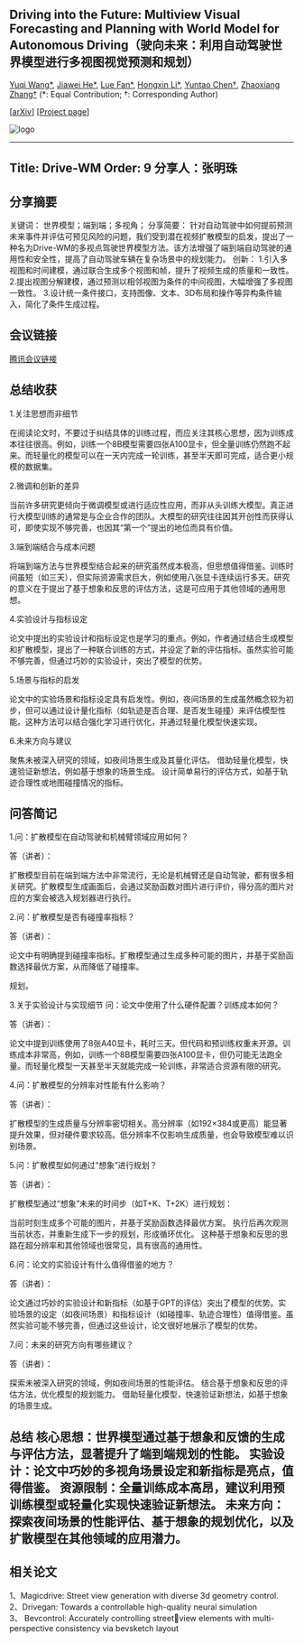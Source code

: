 
## Driving into the Future: Multiview Visual Forecasting and Planning with World Model for Autonomous Driving（驶向未来：利用自动驾驶世界模型进行多视图视觉预测和规划）

[Yuqi Wang*](https://robertwyq.github.io/), [Jiawei He*](https://jiaweihe.com/), [Lue Fan*](https://lue.fan/), [Hongxin Li*](https://github.com/ZJULiHongxin), [Yuntao Chen†](https://scholar.google.com/citations?user=iLOoUqIAAAAJ), [Zhaoxiang Zhang†](https://zhaoxiangzhang.net/)
(*: Equal Contribution; †: Corresponding Author)

[[arXiv](https://arxiv.org/abs/2311.17918)] [[Project page](https://drive-wm.github.io/)]

![logo](https://github.com/BraveGroup/Drive-WM/assets/27729041/8418123e-35fa-450a-abd6-da266461cb78)

---
Title: Drive-WM
Order: 9
分享人：张明珠
---

## 分享摘要
关键词：	世界模型；端到端；多视角；
分享简要：
针对自动驾驶中如何提前预测未来事件并评估可预见风险的问题，我们受到潜在视频扩散模型的启发，提出了一种名为Drive-WM的多视点驾驶世界模型方法。该方法增强了端到端自动驾驶的通用性和安全性，提高了自动驾驶车辆在复杂场景中的规划能力。
创新：
1.引入多视图和时间建模，通过联合生成多个视图和帧，提升了视频生成的质量和一致性。
2.提出视图分解建模，通过预测以相邻视图为条件的中间视图，大幅增强了多视图一致性。
3.设计统一条件接口，支持图像、文本、3D布局和操作等异构条件输入，简化了条件生成过程。

## 会议链接

[腾讯会议链接](https://meeting.tencent.com/crm/ldW0Px1da0) 

## 总结收获
1.关注思想而非细节

在阅读论文时，不要过于纠结具体的训练过程，而应关注其核心思想，因为训练成本往往很高。例如，训练一个8B模型需要四张A100显卡，但全量训练仍然跑不起来。而轻量化的模型可以在一天内完成一轮训练，甚至半天即可完成，适合更小规模的数据集。

2.微调和创新的差异

当前许多研究更倾向于微调模型或进行适应性应用，而非从头训练大模型。真正进行大模型训练的通常是与企业合作的团队。大模型的研究往往因其开创性而获得认可，即使实现不够完善，也因其“第一个”提出的地位而具有价值。

3.端到端结合与成本问题

将端到端方法与世界模型结合起来的研究虽然成本极高，但思想值得借鉴。训练时间虽短（如三天），但实际资源需求巨大，例如使用八张显卡连续运行多天。研究的意义在于提出了基于想象和反思的评估方法，这是可应用于其他领域的通用思想。

4.实验设计与指标设定

论文中提出的实验设计和指标设定也是学习的重点。例如，作者通过结合生成模型和扩散模型，提出了一种联合训练的方式，并设定了新的评估指标。虽然实验可能不够完善，但通过巧妙的实验设计，突出了模型的优势。

5.场景与指标的启发

论文中的实验场景和指标设定具有启发性。例如，夜间场景的生成虽然概念较为初步，但可以通过设计量化指标（如轨迹是否合理、是否发生碰撞）来评估模型性能。这种方法可以结合强化学习进行优化，并通过轻量化模型快速实现。

6.未来方向与建议

聚焦未被深入研究的领域，如夜间场景生成及其量化评估。
借助轻量化模型，快速验证新想法，例如基于想象的场景生成。
设计简单易行的评估方式，如基于轨迹合理性或地图碰撞情况的指标。

## 问答简记        


1.问：扩散模型在自动驾驶和机械臂领域应用如何？

答（讲者）：

扩散模型目前在端到端方法中非常流行，无论是机械臂还是自动驾驶，都有很多相关研究。扩散模型生成画面后，会通过奖励函数对图片进行评价，得分高的图片对应的方案会被选入规划器进行执行。

2.问：扩散模型是否有碰撞率指标？

答（讲者）：

论文中有明确提到碰撞率指标。扩散模型通过生成多种可能的图片，并基于奖励函数选择最优方案，从而降低了碰撞率。

规划。

3.关于实验设计与实现细节
问：论文中使用了什么硬件配置？训练成本如何？

答（讲者）：

论文中提到训练使用了8张A40显卡，耗时三天。但代码和预训练权重未开源。训练成本非常高，例如，训练一个8B模型需要四张A100显卡，但仍可能无法跑全量。而轻量化模型一天甚至半天就能完成一轮训练，非常适合资源有限的研究。

4.问：扩散模型的分辨率对性能有什么影响？

答（讲者）：

扩散模型的生成质量与分辨率密切相关。高分辨率（如192×384或更高）能显著提升效果，但对硬件要求较高。低分辨率不仅影响生成质量，也会导致模型难以识别场景。

5.问：扩散模型如何通过“想象”进行规划？

答（讲者）：

扩散模型通过“想象”未来的时间步（如T+K、T+2K）进行规划：

当前时刻生成多个可能的图片，并基于奖励函数选择最优方案。
执行后再次观测当前状态，并重新生成下一步的规划，形成循环优化。
这种基于想象和反思的思路在超分辨率和其他领域也很常见，具有很高的通用性。

6.问：论文的实验设计有什么值得借鉴的地方？

答（讲者）：

论文通过巧妙的实验设计和新指标（如基于GPT的评估）突出了模型的优势。实验场景的设定（如夜间场景）和指标设计（如碰撞率、轨迹合理性）值得借鉴。虽然实验可能不够完善，但通过这些设计，论文很好地展示了模型的优势。


7.问：未来的研究方向有哪些建议？

答（讲者）：

探索未被深入研究的领域，例如夜间场景的性能评估。
结合基于想象和反思的评估方法，优化模型的规划能力。
借助轻量化模型，快速验证新想法，如基于想象的场景生成。


总结
核心思想：世界模型通过基于想象和反馈的生成与评估方法，显著提升了端到端规划的性能。
实验设计：论文中巧妙的多视角场景设定和新指标是亮点，值得借鉴。
资源限制：全量训练成本高昂，建议利用预训练模型或轻量化实现快速验证新想法。
未来方向：探索夜间场景的性能评估、基于想象的规划优化，以及扩散模型在其他领域的应用潜力。
---


## 相关论文
1、Magicdrive: Street view generation with diverse 3d geometry control.  
2、Drivegan: Towards a controllable high-quality neural simulation  
3、  Bevcontrol: Accurately controlling streetview elements with multi-perspective consistency via bevsketch layout
